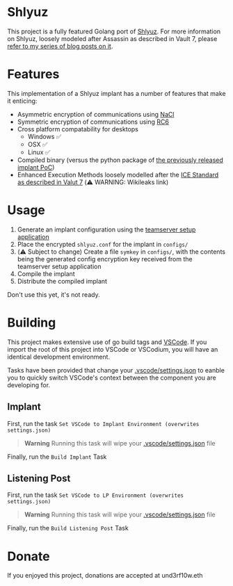 # Shlyuz
This project is a fully featured Golang port of [Shlyuz](https://github.com/shlyuz/). For more information on Shlyuz, loosely modeled after Assassin as described in Vault 7, please [refer to my series of blog posts on it](https://und3rf10w.github.io/posts/2022/01/08/shlyuz-1-influences.html).

# Features
This implementation of a Shlyuz implant has a number of features that make it enticing:
- Asymmetric encryption of communications using [NaCl](https://nacl.cr.yp.to/box.html)
- Symmetric encryption of communications using [RC6](https://en.wikipedia.org/wiki/RC6)
- Cross platform compatability for desktops
    - Windows ✅
    - OSX ✅
    - Linux ✅
- Compiled binary (versus the python package of [the previously released implant PoC](https://github.com/shlyuz/mac_implant))
- Enhanced Execution Methods loosely modelled after the [ICE Standard as described in Valut 7](https://wikileaks.org/ciav7p1/cms/files/ICE-Spec-v3-final-SECRET.pdf) (⚠️ WARNING: Wikileaks link)

# Usage
1. Generate an implant configuration using the [teamserver setup application](https://github.com/shlyuz/teamserver/blob/master/setup.py)
2. Place the encrypted `shlyuz.conf` for the implant in `configs/`
3. (⚠️ Subject to change) Create a file `symkey` in `configs/`, with the contents being the generated config encryption key received from the teamserver setup application
4. Compile the implant
5. Distribute the compiled implant


Don't use this yet, it's not ready.

# Building
This project makes extensive use of go build tags and [VSCode](https://vscodium.com/). If you import the root of this project into VSCode or VSCodium, you will have an identical development environment.

Tasks have been provided that change your [.vscode/settings.json](https://github.com/shlyuz/implant_go/blob/master/.vscode/settings.json) to eanble you to quickly switch VSCode's context between the component you are developing for. 

## Implant
First, run the task `Set VSCode to Implant Environment (overwrites settings.json)`

> **Warning**
> Running this task will wipe your [.vscode/settings.json](https://github.com/shlyuz/implant_go/blob/master/.vscode/settings.json) file

Finally, run the `Build Implant` Task

## Listening Post
First, run the task `Set VSCode to LP Environment (overwrites settings.json)`

> **Warning**
> Running this task will wipe your [.vscode/settings.json](https://github.com/shlyuz/implant_go/blob/master/.vscode/settings.json) file

Finally, run the `Build Listening Post` Task

# Donate
If you enjoyed this project, donations are accepted at und3rf10w.eth